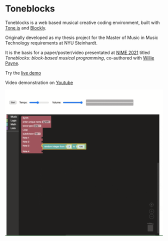 # Toneblocks
Toneblocks is a web based musical creative coding environment, built with [Tone.js](https://tonejs.github.io/) and [Blockly](https://developers.google.com/blockly).

Originally developed as my thesis project for the Master of Music in Music Technology requirements at NYU Steinhardt.

It is the basis for a paper/poster/video presentated at [NIME 2021](http://nime2021.org/program/#/paper/122) titled *Toneblocks: block-based musical programming*, co-authored with [Willie Payne](https://williepayne.com/).

Try the [live demo](https://quig.info/toneblocks)

Video demonstration on [Youtube](https://www.youtube.com/watch?v=rq1xpfseygU)

![](/img/demo.gif)
